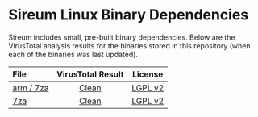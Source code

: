 # Sireum Linux Binary Dependencies

Sireum includes small, pre-built binary dependencies.
Below are the VirusTotal analysis results for the binaries stored in 
this repository (when each of the binaries was last updated).

| File | VirusTotal Result | License |
| :--- | :---: | :---: |
| [arm / 7za](https://github.com/sireum/bin-linux/blob/4d60c2f8901687d5f2936dec96e2ab7beef12ca5/arm/7za?raw=true) | [Clean](https://www.virustotal.com/gui/url/059df3272475845302020368cf9ea13c153d14c7397131bc4db286cb76335863/detection) | [LGPL v2](https://www.7-zip.org/license.txt) |
| [7za](https://github.com/sireum/bin-linux/blob/4d60c2f8901687d5f2936dec96e2ab7beef12ca5/7za?raw=true) | [Clean](https://www.virustotal.com/gui/url/d6df25f30f0c64fccbcd871f31a21d26a2febb0fd13b532bd1d1e29a15279d06/detection) | [LGPL v2](https://www.7-zip.org/license.txt) |
